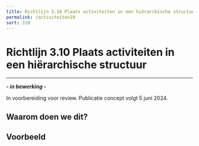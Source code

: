 ```yaml
---
title: Richtlijn 3.10 Plaats activiteiten in een hiërarchische structuur 
permalink: /activiteiten10
sort: 310
---
```


# Richtlijn 3.10 Plaats activiteiten in een hiërarchische structuur
----------------

***- in bewerking -***

In voorbereiding voor review. Publicatie concept volgt 5 juni 2024.

## Waarom doen we dit?


**Voorbeeld**
----------------
